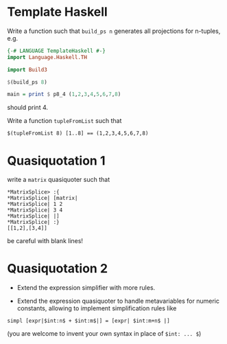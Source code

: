 # Template Haskell

Write a function such that `build_ps n` generates all projections for n-tuples, e.g.

``` haskell
{-# LANGUAGE TemplateHaskell #-}
import Language.Haskell.TH

import Build3

$(build_ps 8)

main = print $ p8_4 (1,2,3,4,5,6,7,8)  
```

should print 4.

Write a function `tupleFromList` such that

```
$(tupleFromList 8) [1..8] == (1,2,3,4,5,6,7,8) 
```

# Quasiquotation 1

write a `matrix` quasiquoter such that

```
*MatrixSplice> :{
*MatrixSplice| [matrix|
*MatrixSplice| 1 2
*MatrixSplice| 3 4
*MatrixSplice| |]
*MatrixSplice| :}
[[1,2],[3,4]]
```

be careful with blank lines!

# Quasiquotation 2
* Extend the expression simplifier with more rules.

* Extend the expression quasiquoter to handle metavariables for
  numeric constants, allowing to implement simplification rules like

```
simpl [expr|$int:n$ + $int:m$|] = [expr| $int:m+n$ |]
```

(you are welcome to invent your own syntax in place of `$int: ... $`)
